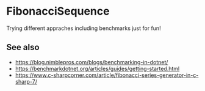 # FibonacciSequence

Trying different appraches including benchmarks just for fun!

## See also
- https://blog.nimblepros.com/blogs/benchmarking-in-dotnet/
- https://benchmarkdotnet.org/articles/guides/getting-started.html
- https://www.c-sharpcorner.com/article/fibonacci-series-generator-in-c-sharp-7/
